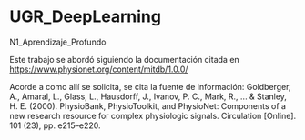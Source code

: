 # UGR_DeepLearning
N1_Aprendizaje_Profundo

Este trabajo se abordó siguiendo la documentación citada en https://www.physionet.org/content/mitdb/1.0.0/

Acorde a como allí se solicita, se cita la fuente de información:
Goldberger, A., Amaral, L., Glass, L., Hausdorff, J., Ivanov, P. C., Mark, R., ... & Stanley, H. E. (2000). PhysioBank, PhysioToolkit, and PhysioNet: Components of a new research resource for complex physiologic signals. Circulation [Online]. 101 (23), pp. e215–e220.
